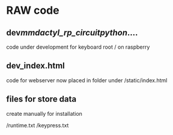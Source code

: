 # RAW code

## dev*mmdactyl_rp_circuitpython*....

code under development for keyboard root / on raspberry

## dev_index.html

code for webserver now placed in folder under /static/index.html

## files for store data

create manually for installation

/runtime.txt
/keypress.txt
